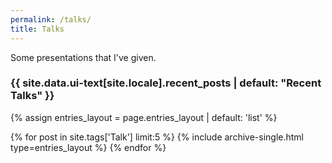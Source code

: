 ```yaml
---
permalink: /talks/
title: Talks
---
```


Some presentations that I've given.



<h3 class="archive__subtitle">{{ site.data.ui-text[site.locale].recent_posts | default: "Recent Talks" }}</h3>
  

{% assign entries_layout = page.entries_layout | default: 'list' %}
<div class="entries-{{ entries_layout }}">
  {% for post in site.tags['Talk'] limit:5 %}
    {% include archive-single.html type=entries_layout %}
  {% endfor %}
</div>
